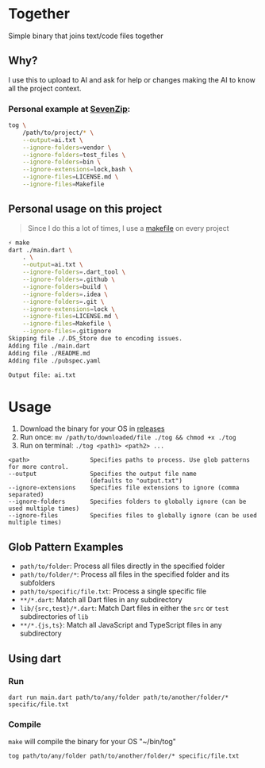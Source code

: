 # Together

Simple binary that joins text/code files together

## Why?
I use this to upload to AI and ask for help or changes making the AI to know all the project context.

### Personal example at [SevenZip](https://github.com/verseles/SevenZip):
```bash
tog \
    /path/to/project/* \
    --output=ai.txt \
    --ignore-folders=vendor \
    --ignore-folders=test_files \
    --ignore-folders=bin \
    --ignore-extensions=lock,bash \
    --ignore-files=LICENSE.md \
    --ignore-files=Makefile
```

## Personal usage on this project
> Since I do this a lot of times, I use a [makefile](Makefile) on every project

```bash
⚡ make
dart ./main.dart \
    . \
    --output=ai.txt \
    --ignore-folders=.dart_tool \
    --ignore-folders=.github \
    --ignore-folders=build \
    --ignore-folders=.idea \
    --ignore-folders=.git \
    --ignore-extensions=lock \
    --ignore-files=LICENSE.md \
    --ignore-files=Makefile \
    --ignore-files=.gitignore
Skipping file ./.DS_Store due to encoding issues.
Adding file ./main.dart
Adding file ./README.md
Adding file ./pubspec.yaml

Output file: ai.txt
```

# Usage

1. Download the binary for your OS in [releases](//github.com/insign/together/releases)
2. Run once: `mv /path/to/downloaded/file ./tog && chmod +x ./tog`
3. Run on terminal: `./tog <path1> <path2> ...`

```
<path>                 Specifies paths to process. Use glob patterns for more control.
--output               Specifies the output file name
                       (defaults to "output.txt")
--ignore-extensions    Specifies file extensions to ignore (comma separated)
--ignore-folders       Specifies folders to globally ignore (can be used multiple times)
--ignore-files         Specifies files to globally ignore (can be used multiple times)
```

## Glob Pattern Examples

- `path/to/folder`: Process all files directly in the specified folder
- `path/to/folder/*`: Process all files in the specified folder and its subfolders
- `path/to/specific/file.txt`: Process a single specific file
- `**/*.dart`: Match all Dart files in any subdirectory
- `lib/{src,test}/*.dart`: Match Dart files in either the `src` or `test` subdirectories of `lib`
- `**/*.{js,ts}`: Match all JavaScript and TypeScript files in any subdirectory

## Using dart

### Run
`dart run main.dart path/to/any/folder path/to/another/folder/* specific/file.txt`

### Compile
`make` will compile the binary for your OS "~/bin/tog"

`tog path/to/any/folder path/to/another/folder/* specific/file.txt`
